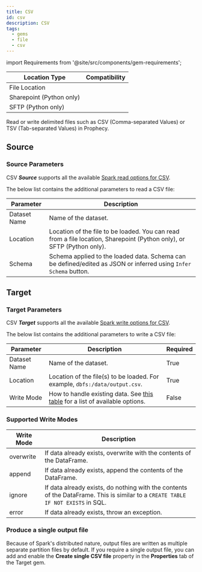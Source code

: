 ```yaml
---
title: CSV
id: csv
description: CSV
tags:
  - gems
  - file
  - csv
---
```


import Requirements from '@site/src/components/gem-requirements';

| Location Type            | Compatibility                                                                                                                                                                                                                                            |
| ------------------------ | -------------------------------------------------------------------------------------------------------------------------------------------------------------------------------------------------------------------------------------------------------- |
| File Location            | <Requirements python_package_name="ProphecySparkBasicsPython" python_package_version="0.0.1+" scala_package_name="ProphecySparkBasicsScala" scala_package_version="0.0.1+" scala_lib="" python_lib="" uc_single="14.3+" uc_shared="14.3+" livy="3.0.1"/> |
| Sharepoint (Python only) | <Requirements python_package_name="ProphecySparkBasicsPython" python_package_version="0.2.35+" scala_package_name="" scala_package_version="" scala_lib="" python_lib="" uc_single="" uc_shared="" livy=""/>                                             |
| SFTP (Python only)       | <Requirements python_package_name="ProphecySparkBasicsPython" python_package_version="0.2.35+" scala_package_name="" scala_package_version="" scala_lib="" python_lib="" uc_single="14.3+" uc_shared="" livy=""/>                                        |

Read or write delimited files such as CSV (Comma-separated Values) or TSV (Tab-separated Values) in Prophecy.

## Source

### Source Parameters

CSV **_Source_** supports all the available [Spark read options for CSV](https://spark.apache.org/docs/latest/sql-data-sources-csv.html).

The below list contains the additional parameters to read a CSV file:

| Parameter    | Description                                                                                                            |
| ------------ | ---------------------------------------------------------------------------------------------------------------------- |
| Dataset Name | Name of the dataset.                                                                                                   |
| Location     | Location of the file to be loaded. You can read from a file location, Sharepoint (Python only), or SFTP (Python only). |
| Schema       | Schema applied to the loaded data. Schema can be defined/edited as JSON or inferred using `Infer Schema` button.       |

## Target

### Target Parameters

CSV **_Target_** supports all the available [Spark write options for CSV](https://spark.apache.org/docs/latest/sql-data-sources-csv.html).

The below list contains the additional parameters to write a CSV file:

| Parameter    | Description                                                                                            | Required |
| ------------ | ------------------------------------------------------------------------------------------------------ | -------- |
| Dataset Name | Name of the dataset.                                                                                   | True     |
| Location     | Location of the file(s) to be loaded. For example, `dbfs:/data/output.csv`.                            | True     |
| Write Mode   | How to handle existing data. See [this table](#supported-write-modes) for a list of available options. | False    |

### Supported Write Modes

| Write Mode | Description                                                                                                                      |
| ---------- | -------------------------------------------------------------------------------------------------------------------------------- |
| overwrite  | If data already exists, overwrite with the contents of the DataFrame.                                                            |
| append     | If data already exists, append the contents of the DataFrame.                                                                    |
| ignore     | If data already exists, do nothing with the contents of the DataFrame. This is similar to a `CREATE TABLE IF NOT EXISTS` in SQL. |
| error      | If data already exists, throw an exception.                                                                                      |

### Produce a single output file

Because of Spark's distributed nature, output files are written as multiple separate partition files by default. If you require a single output file, you can add and enable the **Create single CSV file** property in the **Properties** tab of the Target gem.
